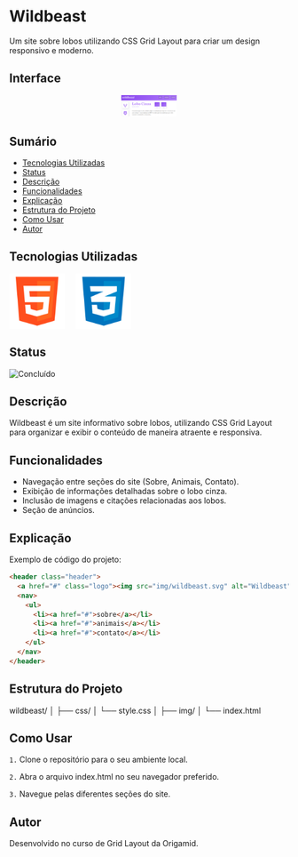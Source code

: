 # Wildbeast

Um site sobre lobos utilizando CSS Grid Layout para criar um design responsivo e moderno.

## Interface

<div align="center">
  <img src="img/logo.png" alt="Imagem do Projeto" width="100">
</div>

## Sumário

- [Tecnologias Utilizadas](#tecnologias-utilizadas)
- [Status](#status)
- [Descrição](#descrição)
- [Funcionalidades](#funcionalidades)
- [Explicação](#explicação)
- [Estrutura do Projeto](#estrutura-do-projeto)
- [Como Usar](#como-usar)
- [Autor](#autor)

## Tecnologias Utilizadas

<div style="display: flex; flex-direction: row;">
  <div style="margin-right: 20px; display: flex; justify-content: flex-start;">
    <img src="img/html.png" alt="Logo HTML" width="100"/>
  </div>
  <div style="margin-right: 20px; display: flex; justify-content: flex-start;">
    <img src="img/css.png" alt="Logo CSS" width="100"/>
  </div>
</div>

## Status

![Concluído](http://img.shields.io/static/v1?label=STATUS&message=CONCLUIDO&color=GREEN&style=for-the-badge)

## Descrição

Wildbeast é um site informativo sobre lobos, utilizando CSS Grid Layout para organizar e exibir o conteúdo de maneira atraente e responsiva.

## Funcionalidades

- Navegação entre seções do site (Sobre, Animais, Contato).
- Exibição de informações detalhadas sobre o lobo cinza.
- Inclusão de imagens e citações relacionadas aos lobos.
- Seção de anúncios.

## Explicação

Exemplo de código do projeto:

```html
<header class="header">
  <a href="#" class="logo"><img src="img/wildbeast.svg" alt="Wildbeast"></a>
  <nav>
    <ul>
      <li><a href="#">sobre</a></li>
      <li><a href="#">animais</a></li>
      <li><a href="#">contato</a></li>
    </ul>
  </nav>
</header>
```

## Estrutura do Projeto 

wildbeast/
│
├── css/
│   └── style.css
│
├── img/
│
└── index.html

## Como Usar

`1.` Clone o repositório para o seu ambiente local.

`2.` Abra o arquivo index.html no seu navegador preferido.

`3.` Navegue pelas diferentes seções do site.

## Autor
Desenvolvido no curso de Grid Layout da Origamid.